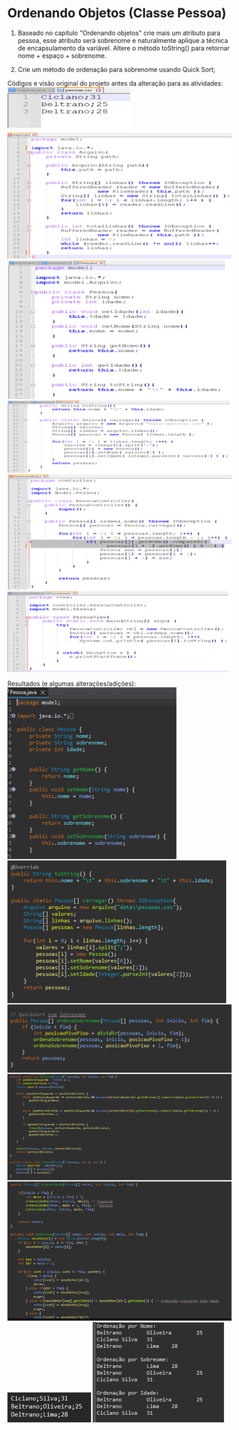 # Ordenando Objetos (Classe Pessoa)

1) Baseado no capítulo "Ordenando objetos" crie mais um atributo para pessoa, esse atributo será sobrenome e naturalmente aplique a técnica de encapsulamento da variável. Altere o método toString() para retornar nome + espaço + sobrenome.

2) Crie um método de ordenação para sobrenome usando Quick Sort;

Códigos e visão original do projeto antes da alteração para as atividades:
![alt text](image.png)
![alt text](image-1.png)
![alt text](image-2.png)
![alt text](image-3.png)
![alt text](image-4.png)
![alt text](image-5.png)

Resultados (e algumas alterações/adições):
![alt text](image-6.png)
![alt text](image-7.png)
![alt text](image-8.png)
![alt text](image-9.png)
![alt text](image-10.png)
![alt text](image-11.png)
![alt text](image-12.png)